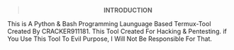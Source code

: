 <div align="center">
<b>

> INTRODUCTION

</b>
</div>
<p>This is A Python & Bash Programming Launguage  Based Termux-Tool Created By CRACKER911181. 
This Tool Created For Hacking & Pentesting.
if You Use This Tool To Evil Purpose, I Will Not Be Responsible For That.
</p>
